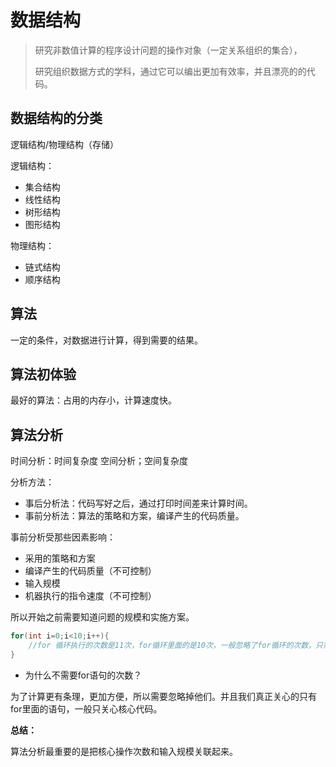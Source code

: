 # 数据结构

> 研究非数值计算的程序设计问题的操作对象（一定关系组织的集合），
>
> 研究组织数据方式的学科，通过它可以编出更加有效率，并且漂亮的的代码。



## 数据结构的分类

逻辑结构/物理结构（存储）

逻辑结构：

- 集合结构
- 线性结构
- 树形结构
- 图形结构

物理结构：

- 链式结构
- 顺序结构

## 算法

一定的条件，对数据进行计算，得到需要的结果。

## 算法初体验

最好的算法：占用的内存小，计算速度快。

## 算法分析

时间分析：时间复杂度
空间分析；空间复杂度

分析方法：

- 事后分析法：代码写好之后，通过打印时间差来计算时间。
- 事前分析法：算法的策略和方案，编译产生的代码质量。

事前分析受那些因素影响：

- 采用的策略和方案
- 编译产生的代码质量（不可控制）
- 输入规模
- 机器执行的指令速度（不可控制）

所以开始之前需要知道问题的规模和实施方案。

```java
for(int i=0;i<10;i++){
    //for 循环执行的次数是11次，for循环里面的是10次，一般忽略了for循环的次数，只需要考虑里面代码的次数就可以了。
}
```

- 为什么不需要for语句的次数？

为了计算更有条理，更加方便，所以需要忽略掉他们。并且我们真正关心的只有for里面的语句，一般只关心核心代码。

**总结：**

算法分析最重要的是把核心操作次数和输入规模关联起来。
